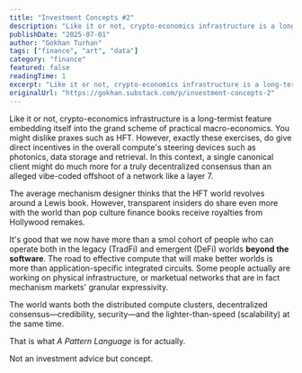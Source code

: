 ```yaml
---
title: "Investment Concepts #2"
description: "Like it or not, crypto-economics infrastructure is a long-termist feature embedding itself into the grand scheme of practical macro-economics."
publishDate: "2025-07-01"
author: "Gokhan Turhan"
tags: ["finance", "art", "data"]
category: "finance"
featured: false
readingTime: 1
excerpt: "Like it or not, crypto-economics infrastructure is a long-termist feature embedding itself into the grand scheme of practical macro-economics. You might dislike praxes such as HFT. However, exactly th..."
originalUrl: "https://gokhan.substack.com/p/investment-concepts-2"
---
```


Like it or not, crypto-economics infrastructure is a long-termist feature embedding itself into the grand scheme of practical macro-economics. You might dislike praxes such as HFT. However, exactly these exercises, do give direct incentives in the overall compute's steering devices such as photonics, data storage and retrieval. In this context, a single canonical client might do much more for a truly decentralized consensus than an alleged vibe-coded offshoot of a network like a layer 7.

The average mechanism designer thinks that the HFT world revolves around a Lewis book. However, transparent insiders do share even more with the world than pop culture finance books receive royalties from Hollywood remakes.

It's good that we now have more than a smol cohort of people who can operate both in the legacy (TradFi) and emergent (DeFi) worlds **beyond the software**. The road to effective compute that will make better worlds is more than application-specific integrated circuits. Some people actually are working on physical infrastructure, or marketual networks that are in fact mechanism markets' granular expressivity.

The world wants both the distributed compute clusters, decentralized consensus—credibility, security—and the lighter-than-speed (scalability) at the same time.

That is what *A Pattern Language* is for actually.

Not an investment advice but concept.